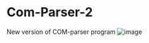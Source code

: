 # Com-Parser-2
New version of COM-parser program
![image](https://user-images.githubusercontent.com/19577359/194408257-0d88f12c-4b0a-4961-8a8e-8571764ccabf.png)
